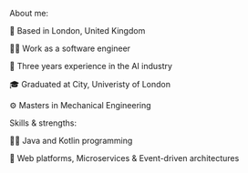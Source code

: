 About me:

📍 Based in London, United Kingdom

👨‍💻 Work as a software engineer

🤖 Three years experience in the AI industry

🎓 Graduated at City, Univeristy of London

⚙️ Masters in Mechanical Engineering 


Skills & strengths:

👨‍💻 Java and Kotlin programming 

📱 Web platforms, Microservices & Event-driven architectures

